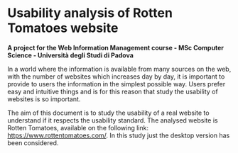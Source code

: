 # Usability analysis of Rotten Tomatoes website

**A project for the Web Information Management course - MSc Computer Science - Università degli Studi di Padova**

In a world where the information is available from many sources on the web, with the number of websites which increases day by day, it is important to provide to users the information in the simplest possible way. 
Users prefer easy and intuitive things and is for this reason that study the usability of websites is so important. 

The aim of this document is to study the usability of a real website to understand if it respects the usability standard. The analysed website is Rotten Tomatoes, available on the following link: https://www.rottentomatoes.com/. In this study just the desktop version has been considered. 
